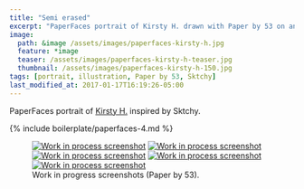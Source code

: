 ```yaml
---
title: "Semi erased"
excerpt: "PaperFaces portrait of Kirsty H. drawn with Paper by 53 on an iPad."
image: 
  path: &image /assets/images/paperfaces-kirsty-h.jpg 
  feature: *image
  teaser: /assets/images/paperfaces-kirsty-h-teaser.jpg
  thumbnail: /assets/images/paperfaces-kirsty-h-150.jpg
tags: [portrait, illustration, Paper by 53, Sktchy]
last_modified_at: 2017-01-17T16:19:26-05:00
---
```


PaperFaces portrait of [Kirsty H.](http://sktchy.com/A73olc) inspired by Sktchy.

{% include boilerplate/paperfaces-4.md %}

<figure class="third">
	<a href="{{ site.url }}/assets/images/paperfaces-kirsty-h-process-1-lg.jpg"><img src="{{ site.url }}/assets/images/paperfaces-kirsty-h-process-1-750.jpg" alt="Work in process screenshot"></a>
	<a href="{{ site.url }}/assets/images/paperfaces-kirsty-h-process-2-lg.jpg"><img src="{{ site.url }}/assets/images/paperfaces-kirsty-h-process-2-600.jpg" alt="Work in process screenshot"></a>
	<a href="{{ site.url }}/assets/images/paperfaces-kirsty-h-process-3-lg.jpg"><img src="{{ site.url }}/assets/images/paperfaces-kirsty-h-process-3-600.jpg" alt="Work in process screenshot"></a>
	<a href="{{ site.url }}/assets/images/paperfaces-kirsty-h-process-4-lg.jpg"><img src="{{ site.url }}/assets/images/paperfaces-kirsty-h-process-4-600.jpg" alt="Work in process screenshot"></a>
	<a href="{{ site.url }}/assets/images/paperfaces-kirsty-h-process-5-lg.jpg"><img src="{{ site.url }}/assets/images/paperfaces-kirsty-h-process-5-600.jpg" alt="Work in process screenshot"></a>
	<figcaption>Work in progress screenshots (Paper by 53).</figcaption>
</figure>
